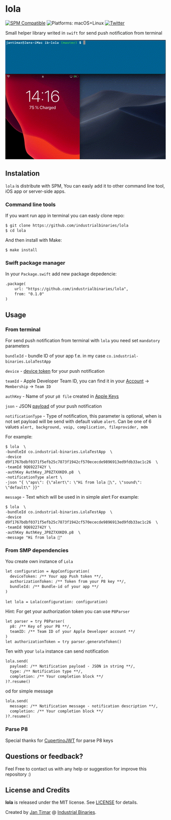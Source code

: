 # lola

[![SPM Compatible](https://img.shields.io/badge/spm-compatible-brightgreen.svg?style=flat)](https://swift.org/package-manager)
![Platforms: macOS+Linux](https://img.shields.io/badge/platforms-macOS%20iOS%20tvOS-brightgreen.svg?style=flat)
[![Twitter](https://img.shields.io/badge/twitter-@i_binaries-blue.svg?style=flat)](https://twitter.com/i_binaries)

Small helper library writed in `swift` for send push notification from terminal

![Lola](lola-example.gif)

## Instalation

`lola` is distribute with SPM, You can easly add it to other command line tool, iOS app or server-side apps.

### Command line tools

If you want run app in terminal you can easly clone repo:
```
$ git clone https://github.com/industrialbinaries/lola
$ cd lola
```
And then install with Make:
```
$ make install
```

###  Swift package manager

In your  `Package.swift` add new package depedencie: 
```
.package(
    url: "https://github.com/industrialbinaries/lola",
    from: "0.1.0"
)
```

## Usage

### From terminal

For send push notification from terminal with `lola` you need set `mandatory` parameters

`bundleId` - bundle ID of your app f.e. in my case `co.industrial-binaries.LolaTestApp`

`device` - [device token](https://developer.apple.com/documentation/usernotifications/registering_your_app_with_apns) for your push notification

`teamId` - Apple Developer Team ID, you can find it in your [Account](https://developer.apple.com/account/) -> `Membership` -> `Team ID`

`authKey` - Name of your `p8 file` created in [Apple Keys](https://developer.apple.com/account/resources/authkeys/list)

`json` -  JSON [payload](https://developer.apple.com/library/archive/documentation/NetworkingInternet/Conceptual/RemoteNotificationsPG/CreatingtheNotificationPayload.html) of your push notification 

`notificationType` - Type of notification, this parameter is optional, when is not set payload will be send with default value `alert`. Can be one of 6 values `alert, background, voip, complication, fileprovider, mdm`

For example:
```
$ lola  \
-bundleId co.industrial-binaries.LolaTestApp  \
-device d9f1767bdbf0371f5efb25c7873f1942cf570ececde9896913ed9fdb33ac1c26  \
-teamId 9Q6922742Y \
-authKey AuthKey_JP8Z7XXKD9.p8  \
-notificationType alert \
-json "{ \"aps\": {\"alert\": \"Hi from lola 👋\", \"sound\": \"default\" }}"
```

`message` - Text which will be used in in simple alert
For example:
```
$ lola  \
-bundleId co.industrial-binaries.LolaTestApp  \
-device d9f1767bdbf0371f5efb25c7873f1942cf570ececde9896913ed9fdb33ac1c26  \
-teamId 9Q6922742Y \
-authKey AuthKey_JP8Z7XXKD9.p8  \
-message "Hi from lola 👋"
```

### From SMP dependencies

You create own instance of  `Lola`
```
let configuration = AppConfiguration(
  deviceToken: /** Your app Push token **/,
  authorizationToken: /** Token from your P8 key **/,
  bundleId: /** Bundle-id of your app **/
)

let lola = Lola(configuration: configuration)
```

Hint: For get your authorization token you can use `P8Parser`

```
let parser = try P8Parser(
  p8: /** Key of your P8 **/,
  teamID: /** Team ID of your Apple Developer account **/
)
let authorizationToken = try parser.generateToken()
```

Ten with your `lola` instance can send notification
```
lola.send(
  payload: /** Notification payload - JSON in string **/,
  type: /** Notification type **/,
  completion: /** Your completion block **/
)?.resume()
```
od for simple message
```
lola.send(
  message: /** Notification message - notification description **/,
  completion: /** Your completion block **/
)?.resume()
```

### Parse P8
Special thanks for [CupertinoJWT](https://github.com/ethanhuang13/CupertinoJWT) for parse P8 keys

## Questions or feedback?
Feel Free to contact us with any help or suggestion for improve this repository :)

## License and Credits

**lola** is released under the MIT license. See [LICENSE](/LICENSE) for details.

Created by [Jan Timar](https://github.com/jantimar) @ [Industrial Binaries](https://industrial-binaries.co).
